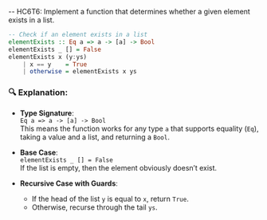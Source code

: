 -- HC6T6: Implement a function that determines whether a given element exists in a list.

```haskell
-- Check if an element exists in a list
elementExists :: Eq a => a -> [a] -> Bool
elementExists _ [] = False
elementExists x (y:ys)
    | x == y    = True
    | otherwise = elementExists x ys
```

### 🔍 Explanation:

- **Type Signature**:  
  `Eq a => a -> [a] -> Bool`  
  This means the function works for any type `a` that supports equality (`Eq`), taking a value and a list, and returning a `Bool`.

- **Base Case**:  
  `elementExists _ [] = False`  
  If the list is empty, then the element obviously doesn’t exist.

- **Recursive Case with Guards**:
  - If the head of the list `y` is equal to `x`, return `True`.
  - Otherwise, recurse through the tail `ys`.

